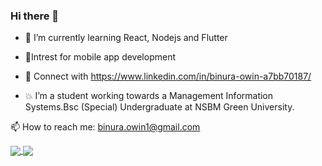 ### Hi there 👋

- :construction_worker: I’m currently learning React, Nodejs and Flutter
- :iphone:Intrest for mobile app development
- :speech_balloon: Connect with  https://www.linkedin.com/in/binura-owin-a7bb70187/

- :boom: I’m a student working towards a Management Information Systems.Bsc (Special) Undergraduate at NSBM Green University.


📫 How to reach me: binura.owin1@gmail.com

<a href="https://github.com/Binuraowin">
  <img align="center" src="https://github-readme-stats.vercel.app/api/top-langs/?username=Binuraowin&hide=java,html&title_color=ffffff&text_color=c9cacc&icon_color=2bbc8a&bg_color=1d1f21" />
</a>
<a href="https://github.com/Binuraowin">
  <img align="center" src="https://github-readme-stats.vercel.app/api?username=Binuraowin&show_icons=true&line_height=27&count_private=true&title_color=ffffff&text_color=c9cacc&icon_color=2bbc8a&bg_color=1d1f21" a />
</a>
<!--
<a href="https://github.com/MartinHeinz/python-project-blueprint">
  <img align="center" src="https://github-readme-stats.vercel.app/api/pin/?username=MartinHeinz&repo=python-project-blueprint&title_color=ffffff&text_color=c9cacc&icon_color=2bbc8a&bg_color=1d1f21" />
</a>


<a href="https://github.com/MartinHeinz/go-project-blueprint">
  <img align="center" src="https://github-readme-stats.vercel.app/api/pin/?username=MartinHeinz&repo=go-project-blueprint&title_color=ffffff&text_color=c9cacc&icon_color=2bbc8a&bg_color=1d1f21" />
</a>    

-->

<!--
**Binuraowin/Binuraowin** is a ✨ _special_ ✨ repository because its `README.md` (this file) appears on your GitHub profile.

Here are some ideas to get you started:

- 🔭 I’m currently working on ...
- 🌱 I’m currently learning ...
- 👯 I’m looking to collaborate on ...
- 🤔 I’m looking for help with ...
- 💬 Ask me about ...
- 📫 How to reach me: ...
- 😄 Pronouns: ...
- ⚡ Fun fact: ...
-->
